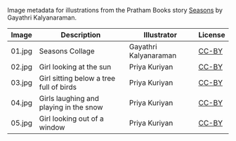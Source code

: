 Image metadata for illustrations from the Pratham Books story [Seasons](https://storyweaver.org.in/stories/5435-seasons) by Gayathri Kalyanaraman.

Image | Description | Illustrator | License
----- | ----------- | ----------- | -------
01.jpg | Seasons Collage | Gayathri Kalyanaraman | [CC-BY](https://creativecommons.org/licenses/by/4.0/)
02.jpg | Girl looking at the sun | Priya Kuriyan | [CC-BY](https://creativecommons.org/licenses/by/4.0/)
03.jpg | Girl sitting below a tree full of birds | Priya Kuriyan | [CC-BY](https://creativecommons.org/licenses/by/4.0/)
04.jpg | Girls laughing and playing in the snow | Priya Kuriyan | [CC-BY](https://creativecommons.org/licenses/by/4.0/)
05.jpg | Girl looking out of a window | Priya Kuriyan | [CC-BY](https://creativecommons.org/licenses/by/4.0/)
